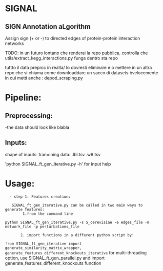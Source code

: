 # SIGNAL
## SIGN Annotation aLgorithm
Assign sign (+ or -) to directed edges of protein-protein interaction networks

TODO: in un futuro lontano che renderai la repo pubblica, controlla che utils/extract_kegg_interactions.py funga dentro sta repo


tuttto il data preproc in realta/ lo dovresti eliminare e  o mettere in un altra repo che si chiama come downloaddare un sacco di datasets bvelocemente
in cui metti anche : depod_scraping.py

# Pipeline:
## Preprocessing:
-the data should look like blabla
## Inputs:
  shape of inputs:
  tran=ining data:
  .lbl.tsv
  .w8.tsv

'python SIGNAL_ft_gen_iterative.py -h' for input help


# Usage:
      - step 1: Features creation:
    
       SIGNAL_ft_gen_iterative.py can be called in two main ways to generate features:
            1.from the command line 
  `python SIGNAL_ft_gen_iterative.py -s S_cerevisiae -e edges_file -n network_file -p perturbations_file`
   
           2. import functions in a different python script by:
   `from SIGNAL_ft_gen_iterative import generate_similarity_matrix_wrapper, generate_features_different_knockouts_iterative`
      for multi-threading option, use SIGNAL_ft_gen_parallel.py and import generate_features_different_knockouts function
